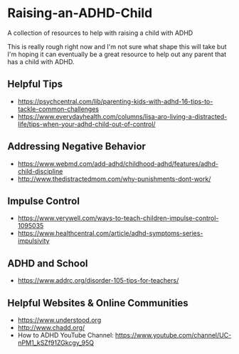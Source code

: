 # Raising-an-ADHD-Child
A collection of resources to help with raising a child with ADHD

This is really rough right now and I'm not sure what shape this will take but I'm hoping it can eventually be a great  resource to help out any parent that has a child with ADHD.

## Helpful Tips
* https://psychcentral.com/lib/parenting-kids-with-adhd-16-tips-to-tackle-common-challenges
* https://www.everydayhealth.com/columns/lisa-aro-living-a-distracted-life/tips-when-your-adhd-child-out-of-control/

## Addressing Negative Behavior
* https://www.webmd.com/add-adhd/childhood-adhd/features/adhd-child-discipline
* http://www.thedistractedmom.com/why-punishments-dont-work/

## Impulse Control
* https://www.verywell.com/ways-to-teach-children-impulse-control-1095035
* https://www.healthcentral.com/article/adhd-symptoms-series-impulsivity

## ADHD and School
* https://www.addrc.org/disorder-105-tips-for-teachers/

## Helpful Websites & Online Communities
* https://www.understood.org
* http://www.chadd.org/
* How to ADHD YouTube Channel: https://www.youtube.com/channel/UC-nPM1_kSZf91ZGkcgy_95Q

